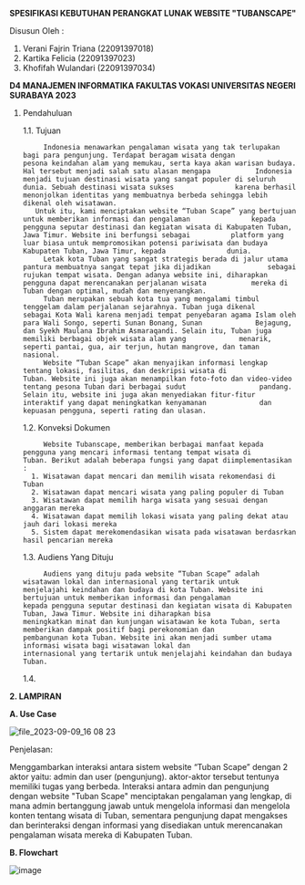 **SPESIFIKASI KEBUTUHAN PERANGKAT LUNAK
WEBSITE "TUBANSCAPE"**



Disusun Oleh :
1.   Verani Fajrin Triana     (22091397018)
2.   Kartika Felicia      	   (22091397023)
3.   Khofifah Wulandari     	(22091397034)


   
**D4 MANAJEMEN INFORMATIKA 
FAKULTAS VOKASI 
UNIVERSITAS NEGERI SURABAYA
2023**

1. Pendahuluan

   1.1. Tujuan

            Indonesia menawarkan pengalaman wisata yang tak terlupakan bagi para pengunjung. Terdapat beragam wisata dengan          pesona keindahan alam yang memukau, serta kaya akan warisan budaya. Hal tersebut menjadi salah satu alasan mengapa           Indonesia menjadi tujuan destinasi wisata yang sangat populer di seluruh dunia. Sebuah destinasi wisata sukses               karena berhasil menonjolkan identitas yang membuatnya berbeda sehingga lebih dikenal oleh wisatawan.
   	      Untuk itu, kami menciptakan website “Tuban Scape” yang bertujuan untuk memberikan informasi dan pengalaman               kepada pengguna seputar destinasi dan kegiatan wisata di Kabupaten Tuban, Jawa Timur. Website ini berfungsi sebagai          platform yang luar biasa untuk mempromosikan potensi pariwisata dan budaya Kabupaten Tuban, Jawa Timur, kepada               dunia. 
            Letak kota Tuban yang sangat strategis berada di jalur utama pantura membuatnya sangat tepat jika dijadikan              sebagai rujukan tempat wisata. Dengan adanya website ini, diharapkan pengguna dapat merencanakan perjalanan wisata           mereka di Tuban dengan optimal, mudah dan menyenangkan.
            Tuban merupakan sebuah kota tua yang mengalami timbul tenggelam dalam perjalanan sejarahnya. Tuban juga dikenal          sebagai Kota Wali karena menjadi tempat penyebaran agama Islam oleh para Wali Songo, seperti Sunan Bonang, Sunan             Bejagung, dan Syekh Maulana Ibrahim Asmaraqandi. Selain itu, Tuban juga memiliki berbagai objek wisata alam yang             menarik, seperti pantai, gua, air terjun, hutan mangrove, dan taman nasional.
            Website “Tuban Scape” akan menyajikan informasi lengkap tentang lokasi, fasilitas, dan deskripsi wisata di               Tuban. Website ini juga akan menampilkan foto-foto dan video-video tentang pesona Tuban dari berbagai sudut                  pandang. Selain itu, website ini juga akan menyediakan fitur-fitur interaktif yang dapat meningkatkan kenyamanan             dan kepuasan pengguna, seperti rating dan ulasan.

   1.2. Konveksi Dokumen

            Website Tubanscape, memberikan berbagai manfaat kepada pengguna yang mencari informasi tentang tempat wisata di          Tuban. Berikut adalah beberapa fungsi yang dapat diimplementasikan :
         1. Wisatawan dapat mencari dan memilih wisata rekomendasi di Tuban
         2. Wisatawan dapat mencari wisata yang paling populer di Tuban
         3. Wisatawan dapat memilih harga wisata yang sesuai dengan anggaran mereka
         4. Wisatawan dapat memilih lokasi wisata yang paling dekat atau jauh dari lokasi mereka
         5. Sistem dapat merekomendasikan wisata pada wisatawan berdasrkan hasil pencarian mereka

   1.3. Audiens Yang Dituju

            Audiens yang dituju pada website “Tuban Scape” adalah wisatawan lokal dan internasional yang tertarik untuk              menjelajahi keindahan dan budaya di kota Tuban. Website ini bertujuan untuk memberikan informasi dan pengalaman              kepada pengguna seputar destinasi dan kegiatan wisata di Kabupaten Tuban, Jawa Timur. Website ini diharapkan bisa            meningkatkan minat dan kunjungan wisatawan ke kota Tuban, serta memberikan dampak positif bagi perekonomian dan              pembangunan kota Tuban. Website ini akan menjadi sumber utama informasi wisata bagi wisatawan lokal dan                      internasional yang tertarik untuk menjelajahi keindahan dan budaya Tuban.

   1.4.

**2. LAMPIRAN**
   
   **A. Use Case**
   
![file_2023-09-09_16 08 23](https://github.com/22091397023KartikaFelicia/TubanSpace/assets/124429174/8ecc0037-5949-4f41-85b2-d186d88d1fda)

Penjelasan: 

Menggambarkan interaksi antara sistem website “Tuban Scape” dengan 2 aktor yaitu: admin dan user (pengunjung). aktor-aktor tersebut tentunya memiliki tugas yang berbeda. Interaksi antara admin dan pengunjung dengan website "Tuban Scape" menciptakan pengalaman yang lengkap, di mana admin bertanggung jawab untuk mengelola informasi dan mengelola konten tentang wisata di Tuban, sementara pengunjung dapat mengakses dan berinteraksi dengan informasi yang disediakan untuk merencanakan pengalaman wisata mereka di Kabupaten Tuban.


   **B. Flowchart**

![image](https://github.com/22091397023KartikaFelicia/TubanSpace/assets/124429174/df50dcfd-8e4c-4c51-8e82-cfcfb22921fd)






